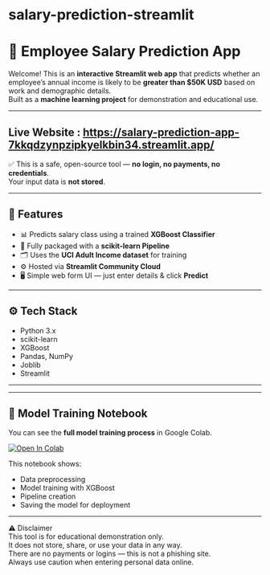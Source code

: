 # salary-prediction-streamlit
# 🧮 Employee Salary Prediction App

Welcome! This is an **interactive Streamlit web app** that predicts whether an employee’s annual income is likely to be **greater than \$50K USD** based on work and demographic details.  
Built as a **machine learning project** for demonstration and educational use.

---

##  Live Website : https://salary-prediction-app-7kkqdzynpzipkyelkbin34.streamlit.app/

✅ This is a safe, open-source tool — **no login, no payments, no credentials**.  
Your input data is **not stored**.

---

## 📌 Features

- 📊 Predicts salary class using a trained **XGBoost Classifier**
- 🔗 Fully packaged with a **scikit-learn Pipeline**
- 🗂️ Uses the **UCI Adult Income dataset** for training
- ⚙️ Hosted via **Streamlit Community Cloud**
- 🖥️ Simple web form UI — just enter details & click **Predict**

---

## ⚙️ Tech Stack

- Python 3.x
- scikit-learn
- XGBoost
- Pandas, NumPy
- Joblib
- Streamlit

---
---

## 📓 Model Training Notebook

You can see the **full model training process** in Google Colab.

[![Open In Colab](https://colab.research.google.com/assets/colab-badge.svg)](
https://colab.research.google.com/drive/1Nk6qB167kYviq9WLv3SBYJzOaIl6dsfi)

This notebook shows:
- Data preprocessing
- Model training with XGBoost
- Pipeline creation
- Saving the model for deployment

----

⚠️ Disclaimer  
This tool is for educational demonstration only.  
It does not store, share, or use your data in any way.  
There are no payments or logins — this is not a phishing site.  
Always use caution when entering personal data online.



